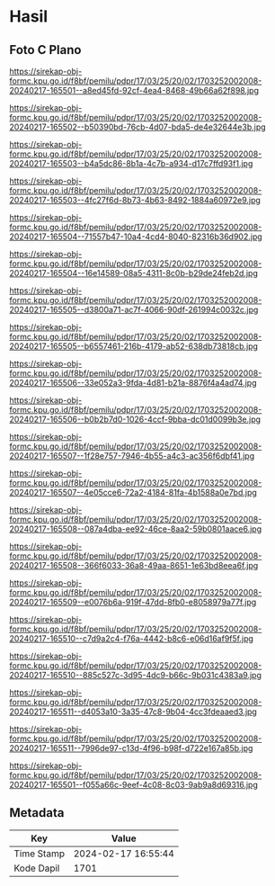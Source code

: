 # Hasil

## Foto C Plano

https://sirekap-obj-formc.kpu.go.id/f8bf/pemilu/pdpr/17/03/25/20/02/1703252002008-20240217-165501--a8ed45fd-92cf-4ea4-8468-49b66a62f898.jpg

https://sirekap-obj-formc.kpu.go.id/f8bf/pemilu/pdpr/17/03/25/20/02/1703252002008-20240217-165502--b50390bd-76cb-4d07-bda5-de4e32644e3b.jpg

https://sirekap-obj-formc.kpu.go.id/f8bf/pemilu/pdpr/17/03/25/20/02/1703252002008-20240217-165503--b4a5dc86-8b1a-4c7b-a934-d17c7ffd93f1.jpg

https://sirekap-obj-formc.kpu.go.id/f8bf/pemilu/pdpr/17/03/25/20/02/1703252002008-20240217-165503--4fc27f6d-8b73-4b63-8492-1884a60972e9.jpg

https://sirekap-obj-formc.kpu.go.id/f8bf/pemilu/pdpr/17/03/25/20/02/1703252002008-20240217-165504--71557b47-10a4-4cd4-8040-82316b36d902.jpg

https://sirekap-obj-formc.kpu.go.id/f8bf/pemilu/pdpr/17/03/25/20/02/1703252002008-20240217-165504--16e14589-08a5-4311-8c0b-b29de24feb2d.jpg

https://sirekap-obj-formc.kpu.go.id/f8bf/pemilu/pdpr/17/03/25/20/02/1703252002008-20240217-165505--d3800a71-ac7f-4066-90df-261994c0032c.jpg

https://sirekap-obj-formc.kpu.go.id/f8bf/pemilu/pdpr/17/03/25/20/02/1703252002008-20240217-165505--b6557461-216b-4179-ab52-638db73818cb.jpg

https://sirekap-obj-formc.kpu.go.id/f8bf/pemilu/pdpr/17/03/25/20/02/1703252002008-20240217-165506--33e052a3-9fda-4d81-b21a-8876f4a4ad74.jpg

https://sirekap-obj-formc.kpu.go.id/f8bf/pemilu/pdpr/17/03/25/20/02/1703252002008-20240217-165506--b0b2b7d0-1026-4ccf-9bba-dc01d0099b3e.jpg

https://sirekap-obj-formc.kpu.go.id/f8bf/pemilu/pdpr/17/03/25/20/02/1703252002008-20240217-165507--1f28e757-7946-4b55-a4c3-ac356f6dbf41.jpg

https://sirekap-obj-formc.kpu.go.id/f8bf/pemilu/pdpr/17/03/25/20/02/1703252002008-20240217-165507--4e05cce6-72a2-4184-81fa-4b1588a0e7bd.jpg

https://sirekap-obj-formc.kpu.go.id/f8bf/pemilu/pdpr/17/03/25/20/02/1703252002008-20240217-165508--087a4dba-ee92-46ce-8aa2-59b0801aace6.jpg

https://sirekap-obj-formc.kpu.go.id/f8bf/pemilu/pdpr/17/03/25/20/02/1703252002008-20240217-165508--366f6033-36a8-49aa-8651-1e63bd8eea6f.jpg

https://sirekap-obj-formc.kpu.go.id/f8bf/pemilu/pdpr/17/03/25/20/02/1703252002008-20240217-165509--e0076b6a-919f-47dd-8fb0-e8058979a77f.jpg

https://sirekap-obj-formc.kpu.go.id/f8bf/pemilu/pdpr/17/03/25/20/02/1703252002008-20240217-165510--c7d9a2c4-f76a-4442-b8c6-e06d16af9f5f.jpg

https://sirekap-obj-formc.kpu.go.id/f8bf/pemilu/pdpr/17/03/25/20/02/1703252002008-20240217-165510--885c527c-3d95-4dc9-b66c-9b031c4383a9.jpg

https://sirekap-obj-formc.kpu.go.id/f8bf/pemilu/pdpr/17/03/25/20/02/1703252002008-20240217-165511--d4053a10-3a35-47c8-9b04-4cc3fdeaaed3.jpg

https://sirekap-obj-formc.kpu.go.id/f8bf/pemilu/pdpr/17/03/25/20/02/1703252002008-20240217-165511--7996de97-c13d-4f96-b98f-d722e167a85b.jpg

https://sirekap-obj-formc.kpu.go.id/f8bf/pemilu/pdpr/17/03/25/20/02/1703252002008-20240217-165501--f055a66c-9eef-4c08-8c03-9ab9a8d69316.jpg


## Metadata

| Key        | Value               |
| ---------- | ------------------- |
| Time Stamp | 2024-02-17 16:55:44 |
| Kode Dapil | 1701                |



